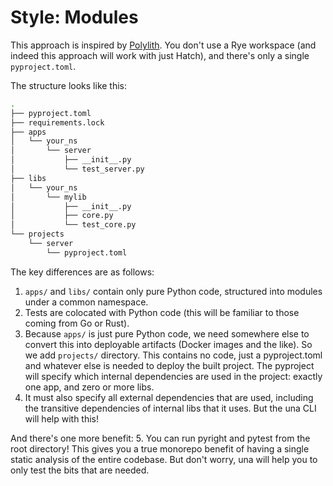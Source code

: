 # Style: Modules
This approach is inspired by [Polylith](https://davidvujic.github.io/python-polylith-docs/).
You don't use a Rye workspace (and indeed this approach will work with just Hatch), and there's only a single `pyproject.toml`.

The structure looks like this:
```bash
.
├── pyproject.toml
├── requirements.lock
├── apps
│   └── your_ns
│       └── server
│           ├── __init__.py
│           └── test_server.py
├── libs
│   └── your_ns
│       └── mylib
│           ├── __init__.py
│           ├── core.py
│           └── test_core.py
└── projects
    └── server
        └── pyproject.toml
```

The key differences are as follows:
1. `apps/` and `libs/` contain only pure Python code, structured into modules under a common namespace.
2. Tests are colocated with Python code (this will be familiar to those coming from Go or Rust).
3. Because `apps/` is just pure Python code, we need somewhere else to convert this into deployable artifacts (Docker images and the like).
So we add `projects/` directory. This contains no code, just a pyproject.toml and whatever else is needed to deploy the built project.
The pyproject will specify which internal dependencies are used in the project: exactly one app, and zero or more libs.
4. It must also specify all external dependencies that are used, including the transitive dependencies of internal libs that it uses.
But the una CLI will help with this!

And there's one more benefit:
5. You can run pyright and pytest from the root directory!
This gives you a true monorepo benefit of having a single static analysis of the entire codebase.
But don't worry, una will help you to only test the bits that are needed.
